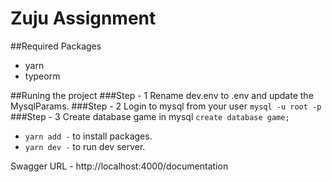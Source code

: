 # Zuju Assignment

##Required Packages
- yarn
- typeorm

##Runing the project
###Step - 1
Rename dev.env to .env and update the MysqlParams.
###Step - 2
Login to mysql from your user
`mysql -u root -p`
###Step - 3
Create database game in mysql
`create database game;`

- `yarn add -` to install packages.
- `yarn dev -` to run dev server.

Swagger URL - http://localhost:4000/documentation